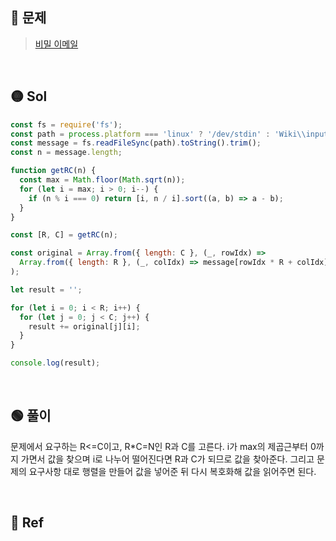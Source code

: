## 🔴 문제

> [비밀 이메일](https://www.acmicpc.net/problem/2999)

<br/>

## 🟡 Sol

```js
const fs = require('fs');
const path = process.platform === 'linux' ? '/dev/stdin' : 'Wiki\\input.txt';
const message = fs.readFileSync(path).toString().trim();
const n = message.length;

function getRC(n) {
  const max = Math.floor(Math.sqrt(n));
  for (let i = max; i > 0; i--) {
    if (n % i === 0) return [i, n / i].sort((a, b) => a - b);
  }
}

const [R, C] = getRC(n);

const original = Array.from({ length: C }, (_, rowIdx) =>
  Array.from({ length: R }, (_, colIdx) => message[rowIdx * R + colIdx])
);

let result = '';

for (let i = 0; i < R; i++) {
  for (let j = 0; j < C; j++) {
    result += original[j][i];
  }
}

console.log(result);
```

<br/>

## 🟢 풀이

문제에서 요구하는 R<=C이고, R\*C=N인 R과 C를 고른다.
i가 max의 제곱근부터 0까지 가면서 값을 찾으며 i로 나누어 떨어진다면 R과 C가 되므로 값을 찾아준다.
그리고 문제의 요구사항 대로 행렬을 만들어 값을 넣어준 뒤 다시 복호화해 값을 읽어주면 된다.

<br/>

## 🔵 Ref
